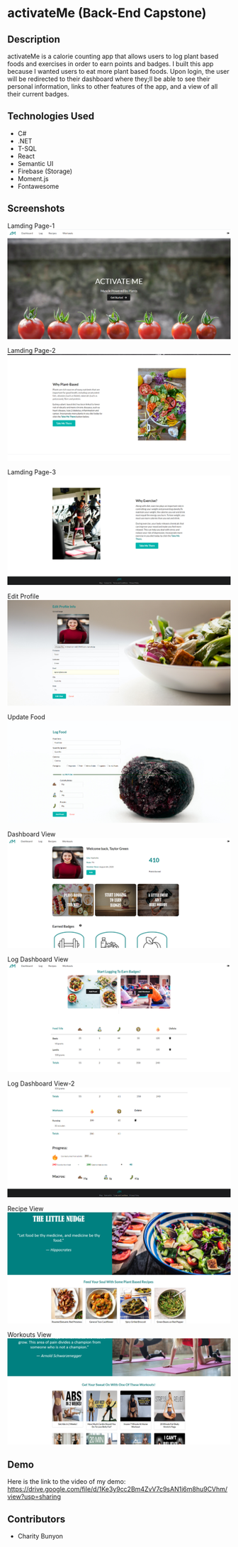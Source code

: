 # activateMe (Back-End Capstone)

## Description
activateMe is a calorie counting app that allows users to log plant based foods and exercises in order to earn points and badges. I built this app because I wanted users to eat more plant based foods. Upon login, the user will be redirected to their dashboard where they;ll be able to see their personal information, links to other features of the app, and a view of all their current badges.

## Technologies Used

* C#
* .NET
* T-SQL
* React
* Semantic UI
* Firebase (Storage)
* Moment.js
* Fontawesome


## Screenshots

Lamding Page-1
![on load](https://raw.githubusercontent.com/CharityBunyon/activateMe/screenshots/activateme.ui/src/assets/1.PNG)

Lamding Page-2
![on load](https://raw.githubusercontent.com/CharityBunyon/activateMe/screenshots/activateme.ui/src/assets/2.PNG)

Lamding Page-3
![on load](https://raw.githubusercontent.com/CharityBunyon/activateMe/screenshots/activateme.ui/src/assets/3.PNG)

Edit Profile
![profile](https://raw.githubusercontent.com/CharityBunyon/activateMe/screenshots/activateme.ui/src/assets/4.PNG)

Update Food
![food log](https://raw.githubusercontent.com/CharityBunyon/activateMe/master/activateme.ui/src/assets/10.PNG)

Dashboard View
![dashboard](https://raw.githubusercontent.com/CharityBunyon/activateMe/screenshots/activateme.ui/src/assets/5.PNG)

Log Dashboard View
![dashboard](https://raw.githubusercontent.com/CharityBunyon/activateMe/screenshots/activateme.ui/src/assets/6.PNG)

Log Dashboard View-2
![dashboard](https://raw.githubusercontent.com/CharityBunyon/activateMe/screenshots/activateme.ui/src/assets/7.PNG)

Recipe View
![recipe](https://raw.githubusercontent.com/CharityBunyon/activateMe/screenshots/activateme.ui/src/assets/8.PNG)

Workouts View
![workouts](https://raw.githubusercontent.com/CharityBunyon/activateMe/screenshots/activateme.ui/src/assets/9.PNG)


## Demo

Here is the link to the video of my demo: https://drive.google.com/file/d/1Ke3y9cc2Bm4ZvV7c9sAN1i6m8hu9CVhm/view?usp=sharing

## Contributors

* Charity Bunyon

